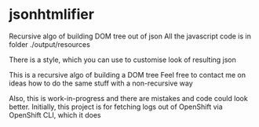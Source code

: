 # jsonhtmlifier
Recursive algo of building DOM tree out of json
All the javascript code is in folder ./output/resources

There is a style, which you can use to customise look of resulting json

This is a recursive algo of building a DOM tree
Feel free to contact me on ideas how to do the same stuff with a non-recursive way

Also, this is work-in-progress and there are mistakes and code could look better.
Initially, this project is for fetching logs out of OpenShift via OpenShift CLI, which it does
